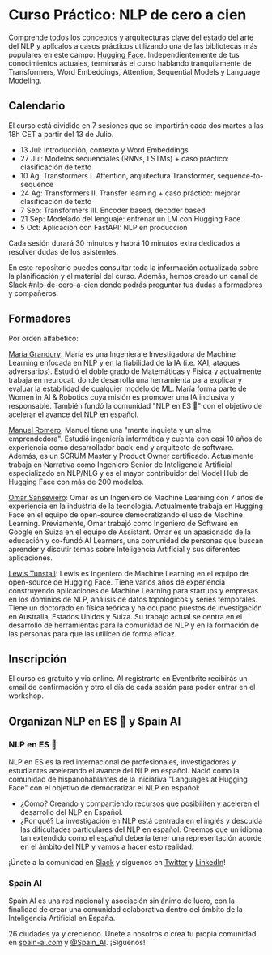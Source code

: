 # Curso Práctico: NLP de cero a cien

Comprende todos los conceptos y arquitecturas clave del estado del arte del NLP y aplícalos a casos prácticos utilizando una de las bibliotecas más populares en este campo: [Hugging Face](https://github.com/huggingface). Independientemente de tus conocimientos actuales, terminarás el curso hablando tranquilamente de Transformers, Word Embeddings, Attention, Sequential Models y Language Modeling.

## Calendario
El curso está dividido en 7 sesiones que se impartirán cada dos martes a las 18h CET a partir del 13 de Julio.

- 13 Jul: Introducción, contexto y Word Embeddings
- 27 Jul: Modelos secuenciales (RNNs, LSTMs) + caso práctico: clasificación de texto
- 10 Ag: Transformers I. Attention, arquitectura Transformer, sequence-to-sequence
- 24 Ag: Transformers II. Transfer learning + caso práctico: mejorar clasificación de texto
- 7 Sep: Transformers III. Encoder based, decoder based
- 21 Sep: Modelado del lenguaje: entrenar un LM con Hugging Face
- 5 Oct: Aplicación con FastAPI: NLP en producción

Cada sesión durará 30 minutos y habrá 10 minutos extra dedicados a resolver dudas de los asistentes.

En este repositorio puedes consultar toda la información actualizada sobre la planificación y el material del curso. Además, hemos creado un canal de Slack #nlp-de-cero-a-cien donde podrás preguntar tus dudas a formadores y compañeros.

## Formadores
Por orden alfabético:

[María Grandury](https://www.linkedin.com/in/mariagrandury):
María es una Ingeniera e Investigadora de Machine Learning enfocada en NLP y en la fiabilidad de la IA (i.e. XAI, ataques adversarios). Estudió el doble grado de Matemáticas y Física y actualmente trabaja en neurocat, donde desarrolla una herramienta para explicar y evaluar la estabilidad de cualquier modelo de ML. María forma parte de Women in AI & Robotics cuya misión es promover una IA inclusiva y responsable. También fundó la comunidad "NLP en ES 🤗" con el objetivo de acelerar el avance del NLP en español.

[Manuel Romero](https://www.linkedin.com/in/manuel-romero-cs/):
Manuel tiene una "mente inquieta y un alma emprendedora". Estudió ingeniería informática y cuenta con casi 10 años de experiencia como desarrollador back-end y arquitecto de software. Además, es un SCRUM Master y Product Owner certificado. Actualmente trabaja en Narrativa como Ingeniero Senior de Inteligencia Artificial especializado en NLP/NLG y es el mayor contribuidor del Model Hub de Hugging Face con más de 200 modelos.

[Omar Sanseviero](https://www.linkedin.com/in/omarsanseviero/):
Omar es un Ingeniero de Machine Learning con 7 años de experiencia en la industria de la tecnología. Actualmente trabaja en Hugging Face en el equipo de open-source democratizando el uso de Machine Learning. Previamente, Omar trabajó como Ingeniero de Software en Google en Suiza en el equipo de Assistant. Omar es un apasionado de la educación y co-fundó AI Learners, una comunidad de personas que buscan aprender y discutir temas sobre Inteligencia Artificial y sus diferentes aplicaciones.

[Lewis Tunstall](https://www.linkedin.com/in/lewis-tunstall/):
Lewis es Ingeniero de Machine Learning en el equipo de open-source de Hugging Face. Tiene varios años de experiencia construyendo aplicaciones de Machine Learning para startups y empresas en los dominios de NLP, análisis de datos topológicos y series temporales. Tiene un doctorado en física teórica y ha ocupado puestos de investigación en Australia, Estados Unidos y Suiza. Su trabajo actual se centra en el desarrollo de herramientas para la comunidad de NLP y en la formación de las personas para que las utilicen de forma eficaz.

## Inscripción
El curso es gratuito y via online. Al registrarte en Eventbrite recibirás un email de confirmación y otro el día de cada sesión para poder entrar en el workshop.

## Organizan NLP en ES 🤗 y Spain AI

### NLP en ES 🤗
NLP en ES es la red internacional de profesionales, investigadores y estudiantes acelerando el avance del NLP en español. Nació como la comunidad de hispanohablantes de la iniciativa "Languages at Hugging Face" con el objetivo de democratizar el NLP en español:

- ¿Cómo? Creando y compartiendo recursos que posibiliten y aceleren el desarrollo del NLP en Español.
- ¿Por qué? La investigación en NLP está centrada en el inglés y descuida las dificultades particulares del NLP en español. Creemos que un idioma tan extendido como el español debería tener una representación acorde en el ámbito del NLP y vamos a hacer esto realidad.

¡Únete a la comunidad en [Slack](https://bitly.com/nlp-en-es) y síguenos en [Twitter](https://twitter.com/NLP_en_ES) y [LinkedIn](https://www.linkedin.com/company/nlp-en-es/)!

### Spain AI
Spain AI es una red nacional y asociación sin ánimo de lucro, con la finalidad de crear una comunidad colaborativa dentro del ámbito de la Inteligencia Artificial en España.

26 ciudades ya y creciendo. Únete a nosotros o crea tu propia comunidad en [spain-ai.com](https://www.spain-ai.com/) y [@Spain_AI](https://twitter.com/spain_ai_). ¡Síguenos!
